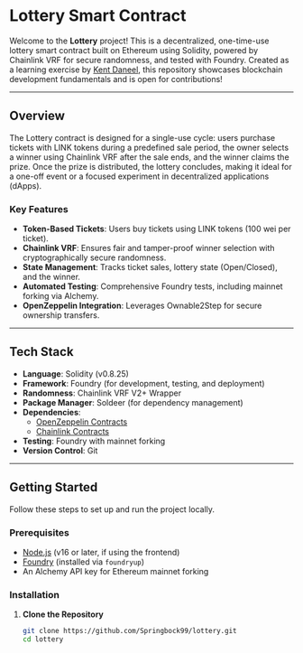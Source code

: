 # Lottery Smart Contract

Welcome to the **Lottery** project! This is a decentralized, one-time-use lottery smart contract built on Ethereum using Solidity, powered by Chainlink VRF for secure randomness, and tested with Foundry. Created as a learning exercise by [Kent Daneel](https://github.com/Springbock99), this repository showcases blockchain development fundamentals and is open for contributions!

---

## Overview

The Lottery contract is designed for a single-use cycle: users purchase tickets with LINK tokens during a predefined sale period, the owner selects a winner using Chainlink VRF after the sale ends, and the winner claims the prize. Once the prize is distributed, the lottery concludes, making it ideal for a one-off event or a focused experiment in decentralized applications (dApps).

### Key Features

- **Token-Based Tickets**: Users buy tickets using LINK tokens (100 wei per ticket).
- **Chainlink VRF**: Ensures fair and tamper-proof winner selection with cryptographically secure randomness.
- **State Management**: Tracks ticket sales, lottery state (Open/Closed), and the winner.
- **Automated Testing**: Comprehensive Foundry tests, including mainnet forking via Alchemy.
- **OpenZeppelin Integration**: Leverages Ownable2Step for secure ownership transfers.

---

## Tech Stack

- **Language**: Solidity (v0.8.25)
- **Framework**: Foundry (for development, testing, and deployment)
- **Randomness**: Chainlink VRF V2+ Wrapper
- **Package Manager**: Soldeer (for dependency management)
- **Dependencies**:
  - [OpenZeppelin Contracts](https://github.com/OpenZeppelin/openzeppelin-contracts)
  - [Chainlink Contracts](https://github.com/smartcontractkit/chainlink)
- **Testing**: Foundry with mainnet forking
- **Version Control**: Git

---

## Getting Started

Follow these steps to set up and run the project locally.

### Prerequisites

- [Node.js](https://nodejs.org/) (v16 or later, if using the frontend)
- [Foundry](https://book.getfoundry.sh/getting-started/installation) (installed via `foundryup`)
- An Alchemy API key for Ethereum mainnet forking

### Installation

1. **Clone the Repository**
   ```bash
   git clone https://github.com/Springbock99/lottery.git
   cd lottery
   ```
